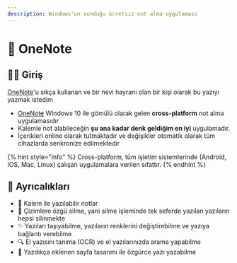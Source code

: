 ```yaml
---
description: Windows'un sunduğu ücretsiz not alma uygulaması
---
```


# 📝 OneNote

## 🙋‍♂️ Giriş

[OneNote](https://products.office.com/en/onenote/digital-note-taking-app)'u sıkça kullanan ve bir nevi hayranı olan bir kişi olarak bu yazıyı yazmak istedim

* [OneNote](https://products.office.com/en/onenote/digital-note-taking-app) Windows 10 ile gömülü olarak gelen **cross-platform** not alma uygulamasıdır
* Kalemle not alabileceğin **şu ana kadar denk geldiğim en iyi** uygulamadır.
* İçerikleri online olarak tutmaktadır ve değişikler otomatik olarak tüm cihazlarda senkronize edilmektedir

{% hint style="info" %}
Cross-platform, tüm işletim sistemlerinde \(Android, IOS, Mac, Linux\) çalışan uygulamalara verilen sıfattır.
{% endhint %}

## 💖 Ayrıcalıkları

* 🏹 Kalem ile yazılabilir notlar
* 🧹 Çizimlere özgü silme, yani silme işleminde tek seferde yazılan yazıların hepsi silinmekte
* ✨ Yazıları taşıyabilme, yazıların renklerini değiştirebilme ve yazıya bağlantı verebilme
* 🔍 El yazısını tanıma \(OCR\) ve el yazılarınızda arama yapabilme
* 📃 Yazdıkça eklenen sayfa tasarımı ile özgürce yazı yazabilme



